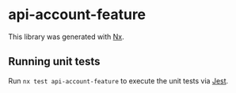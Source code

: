 # api-account-feature

This library was generated with [Nx](https://nx.dev).

## Running unit tests

Run `nx test api-account-feature` to execute the unit tests via [Jest](https://jestjs.io).
